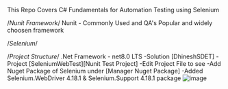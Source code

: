 This Repo Covers C# Fundamentals for Automation Testing using Selenium

/*Nunit Framework*/
Nunit - Commonly Used and QA's Popular and widely choosen framework

/*Selenium*/


/*Project Structure*/
.Net Framework - net8.0 LTS
-Solution [DhineshSDET]
  -Project [SeleniumWebTest][Nunit Test Project]
    -Edit Project File to see 
      -Add Nuget Package of Selenium under [Manager Nuget Package]
        -Added Selenium.WebDriver 4.18.1 & Selenium.Support 4.18.1 package
            ![image](https://github.com/DhineshSDET/Selenium_NunitTestFW/assets/163389482/dbebed17-2864-4379-a7eb-799071a55a7a)
